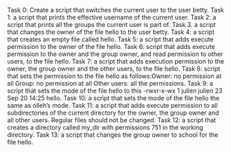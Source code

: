 Task 0: Create a script that switches the current user to the user betty.
Task 1: a script that prints the effective username of the current user.
Task 2: a script that prints all the groups the current user is part of.
Task 3. a script that changes the owner of the file hello to the user betty.
Task 4: a script that creates an empty file called hello.
Task 5: a script that adds execute permission to the owner of the file hello.
Task 6:  script that adds execute permission to the owner and the group owner, and read permission to other users, to the file hello.
Task 7: a script that adds execution permission to the owner, the group owner and the other users, to the file hello.
Task 8:  script that sets the permission to the file hello as follows:Owner: no permission at all Group: no permission at all Other users: all the permissions.
Task 9: a script that sets the mode of the file hello to this -rwxr-x-wx 1 julien julien 23 Sep 20 14:25 hello.
Task 10: a script that sets the mode of the file hello the same as olleh’s mode.
Task 11: a script that adds execute permission to all subdirectories of the current directory for the owner, the group owner and all other users. Regular files should not be changed.
Task 12:  a script that creates a directory called my_dir with permissions 751 in the working directory.
Task 13: a script that changes the group owner to school for the file hello.
